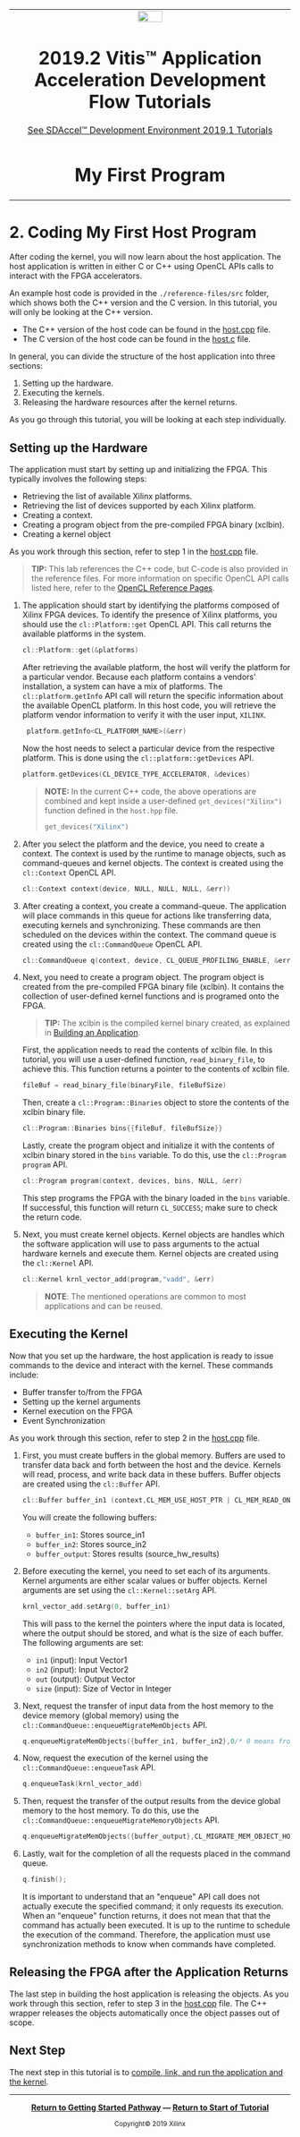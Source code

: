 ﻿<table>
 <tr>
   <td align="center"><img src="https://www.xilinx.com/content/dam/xilinx/imgs/press/media-kits/corporate/xilinx-logo.png" width="30%"/><h1>2019.2 Vitis™ Application Acceleration Development Flow Tutorials</h1>
   <a href="https://github.com/Xilinx/SDAccel-Tutorials/branches/all">See SDAccel™ Development Environment 2019.1 Tutorials</a>
   </td>
 </tr>
 <tr>
 <td align="center"><h1>My First Program</h1>
 </td>
 </tr>
</table>

# 2. Coding My First Host Program

After coding the kernel, you will now learn about the host application. The host application is written in either C or C++ using OpenCL APIs calls to interact with the FPGA accelerators.

An example host code is provided in the `./reference-files/src` folder, which shows both the C++ version and the C version. In this tutorial, you will only be looking at the C++ version.

- The C++ version of the host code can be found in the [host.cpp](./reference-files/src/host.cpp) file.
- The C version of the host code can be found in the [host.c](./reference-files/src/host.c) file.

In general, you can divide the structure of the host application into three sections:

1. Setting up the hardware.
2. Executing the kernels.
3. Releasing the hardware resources after the kernel returns.

As you go through this tutorial, you will be looking at each step individually.

## Setting up the Hardware

The application must start by setting up and initializing the FPGA. This typically involves the following steps:

- Retrieving the list of available Xilinx platforms.
- Retrieving the list of devices supported by each Xilinx platform.
- Creating a context.
- Creating a program object from the pre-compiled FPGA binary (xclbin).
- Creating a kernel object

As you work through this section, refer to step 1 in the [host.cpp](./reference-files/src/host.cpp) file.

>**TIP:** This lab references the C++ code, but C-code is also provided in the reference files. For more information on specific OpenCL API calls listed here, refer to the [OpenCL Reference Pages](https://www.khronos.org/registry/OpenCL/sdk/1.2/docs/man/xhtml/).

1. The application should start by identifying the platforms composed of Xilinx FPGA devices. To identify the presence of Xilinx platforms, you should use the `cl::Platform::get` OpenCL API. This call returns the available platforms in the system.

    ```Cpp
    cl::Platform::get(&platforms)
    ```

    After retrieving the available platform, the host will verify the platform for a particular vendor. Because each platform contains a vendors' installation, a system can have a mix of platforms. The `cl::platform.getInfo` API call will return the specific information about the available OpenCL platform. In this host code, you will retrieve the platform vendor information to verify it with the user input, `XILINX`.

    ```Cpp
     platform.getInfo<CL_PLATFORM_NAME>(&err)
    ```

    Now the host needs to select a particular device from the respective platform. This is done using the `cl::platform::getDevices` API.

    ```Cpp
    platform.getDevices(CL_DEVICE_TYPE_ACCELERATOR, &devices)
    ````

   >**NOTE:** In the current C++ code, the above operations are combined and kept inside a user-defined `get_devices("Xilinx")` function defined in the `host.hpp` file.
   >
   >```Cpp
   >get_devices("Xilinx")
   >```

2. After you select the platform and the device, you need to create a context. The context is used by the runtime to manage objects, such as command-queues and kernel objects. The context is created using the `cl::Context` OpenCL API.

   ```Cpp
   cl::Context context(device, NULL, NULL, NULL, &err))
   ```

3. After creating a context, you create a command-queue. The application will place commands in this queue for actions like transferring data, executing kernels and synchronizing. These commands are then scheduled on the devices within the context. The command queue is created using the `cl::CommandQueue` OpenCL API.

   ```Cpp
   cl::CommandQueue q(context, device, CL_QUEUE_PROFILING_ENABLE, &err)
   ```

4. Next, you need to create a program object. The program object is created from the pre-compiled FPGA binary file (xclbin). It contains the collection of user-defined kernel functions and is programed onto the FPGA.

   >**TIP:** The xclbin is the compiled kernel binary created, as explained in [Building an Application](/docs/Pathway3/BuildingAnApplication.md).

   First, the application needs to read the contents of xclbin file. In this tutorial, you will use a user-defined function, `read_binary_file`, to achieve this. This function returns a pointer to the contents of xclbin file.

   ```Cpp
   fileBuf = read_binary_file(binaryFile, fileBufSize)
   ```

   Then, create a `cl::Program::Binaries` object to store the contents of the xclbin binary file.

   ```Cpp
   cl::Program::Binaries bins{{fileBuf, fileBufSize}}
   ```

   Lastly, create the program object and initialize it with the contents of xclbin binary stored in the `bins` variable. To do this, use the `cl::Program program` API.

    ```Cpp
    cl::Program program(context, devices, bins, NULL, &err)
    ```

    This step programs the FPGA with the binary loaded in the `bins` variable. If successful, this function will return `CL_SUCCESS`; make sure to check the return code. 

5. Next, you must create kernel objects. Kernel objects are handles which the software application will use to pass arguments to the actual hardware kernels and execute them. Kernel objects are created using the `cl::Kernel` API.

      ```Cpp
      cl::Kernel krnl_vector_add(program,"vadd", &err)
      ```

   > **NOTE**: The mentioned operations are common to most applications and can be reused.

## Executing the Kernel

Now that you set up the hardware, the host application is ready to issue commands to the device and interact with the kernel. These commands include:

- Buffer transfer to/from the FPGA
- Setting up the kernel arguments
- Kernel execution on the FPGA
- Event Synchronization

As you work through this section, refer to step 2 in the [host.cpp](./reference-files/src/host.cpp) file.

1. First, you must create buffers in the global memory. Buffers are used to transfer data back and forth between the host and the device. Kernels will read, process, and write back data in these buffers. Buffer objects are created using the `cl::Buffer` API.

      ```Cpp
      cl::Buffer buffer_in1 (context,CL_MEM_USE_HOST_PTR | CL_MEM_READ_ONLY, vector_size_bytes, source_in1.data(), &err)
      ```

      You will create the following buffers:

     - `buffer_in1`: Stores source_in1
     - `buffer_in2`: Stores source_in2
     - `buffer_output`: Stores results (source_hw_results)

2. Before executing the kernel, you need to set each of its arguments. Kernel arguments are either scalar values or buffer objects. Kernel arguments are set using the `cl::Kernel::setArg` API.

      ```Cpp
      krnl_vector_add.setArg(0, buffer_in1)
      ```

    This will pass to the kernel the pointers where the input data is located, where the output should be stored, and what is the size of each buffer. The following arguments are set:

    - `in1` (input): Input Vector1
    - `in2` (input): Input Vector2
    - `out` (output): Output Vector
    - `size` (input): Size of Vector in Integer

3. Next, request the transfer of input data from the host memory to the device memory (global memory) using the `cl::CommandQueue::enqueueMigrateMemObjects` API.

      ```Cpp
      q.enqueueMigrateMemObjects({buffer_in1, buffer_in2},0/* 0 means from host*/)
      ```

4. Now, request the execution of the kernel using the `cl::CommandQueue::enqueueTask` API.

    ```Cpp
    q.enqueueTask(krnl_vector_add)
    ```

5. Then, request the transfer of the output results from the device global memory to the host memory. To do this, use the `cl::CommandQueue::enqueueMigrateMemoryObjects` API.

    ```Cpp
    q.enqueueMigrateMemObjects({buffer_output},CL_MIGRATE_MEM_OBJECT_HOST)
    ```

6. Lastly, wait for the completion of all the requests placed in the command queue.

    ```Cpp
    q.finish();
    ```

    It is important to understand that an "enqueue" API call does not actually execute the specified command; it only requests its execution. When an "enqueue" function returns, it does not mean that that the command has actually been executed. It is up to the runtime to schedule the execution of the command. Therefore, the application must use synchronization methods to know when commands have completed.

## Releasing the FPGA after the Application Returns

The last step in building the host application is releasing the objects. As you work through this section, refer to step 3 in the [host.cpp](./reference-files/src/host.cpp) file. The C++ wrapper releases the objects automatically once the object passes out of scope.

## Next Step

The next step in this tutorial is to [compile, link, and run the application and the kernel](./building_application.md).
</br>
<hr/>
<p align="center"><b><a href="/docs/vitis-getting-started/">Return to Getting Started Pathway</a> — <a href="./README.md">Return to Start of Tutorial</a></b></p>

<p align="center"><sup>Copyright&copy; 2019 Xilinx</sup></p>
